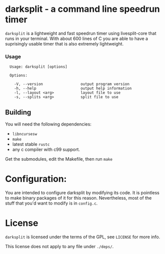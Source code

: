 # darksplit - a command line speedrun timer

`darksplit` is a lightweight and fast speedrun timer using livesplit-core
that runs in your terminal. With about 600 lines of C you are able to have a
suprisingly usable timer that is also extremely lightweight.

### Usage

```
  Usage: darksplit [options]

  Options:

    -V, --version                 output program version
    -h, --help                    output help information
    -l, --layout <arg>            layout file to use
    -s, --splits <arg>            split file to use
```

## Building

You will need the following dependencies:

* `libncursesw`
* `make`
* latest stable `rustc`
* any c compiler with c99 support.

Get the submodules, edit the Makefile, then run `make`

# Configuration:

You are intended to configure darksplit by modifying its code. It is pointless
to make binary packages of it for this reason. Nevertheless, most of the stuff 
that you'd want to modify is in `config.c`.

# License

`darksplit` is licensed under the terms of the GPL, see `LICENSE` for more info.

This license does not apply to any file under `./deps/`.
